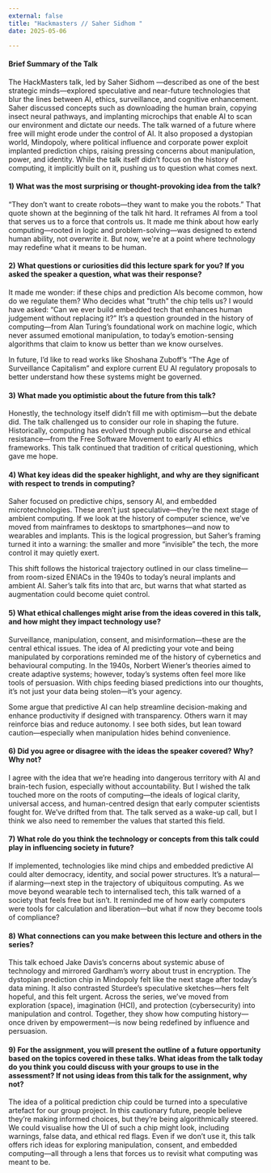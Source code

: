 ```yaml
---
external: false
title: "Hackmasters // Saher Sidhom " 
date: 2025-05-06

--- 
```



#### Brief Summary of the Talk 
 
The HackMasters talk, led by Saher Sidhom —described as one of the best strategic minds—explored speculative and near-future technologies that blur the lines between AI, ethics, surveillance, and cognitive enhancement. Saher discussed concepts such as downloading the human brain, copying insect neural pathways, and implanting microchips that enable AI to scan our environment and dictate our needs. The talk warned of a future where free will might erode under the control of AI. It also proposed a dystopian world, Mindopoly, where political influence and corporate power exploit implanted prediction chips, raising pressing concerns about manipulation, power, and identity. While the talk itself didn’t focus on the history of computing, it implicitly built on it, pushing us to question what comes next.

#### 1) What was the most surprising or thought-provoking idea from the talk?
“They don’t want to create robots—they want to make you the robots.” That quote shown at the beginning of the talk hit hard. It reframes AI from a tool that serves us to a force that controls us. It made me think about how early computing—rooted in logic and problem-solving—was designed to extend human ability, not overwrite it. But now, we're at a point where technology may redefine what it means to be human.

#### 2) What questions or curiosities did this lecture spark for you? If you asked the speaker a question, what was their response?
It made me wonder: if these chips and prediction AIs become common, how do we regulate them? Who decides what "truth" the chip tells us? I would have asked: “Can we ever build embedded tech that enhances human judgement without replacing it?” It’s a question grounded in the history of computing—from Alan Turing’s foundational work on machine logic, which never assumed emotional manipulation, to today’s emotion-sensing algorithms that claim to know us better than we know ourselves.

In future, I’d like to read works like Shoshana Zuboff’s “The Age of Surveillance Capitalism” and explore current EU AI regulatory proposals to better understand how these systems might be governed.

#### 3) What made you optimistic about the future from this talk?
Honestly, the technology itself didn’t fill me with optimism—but the debate did. The talk challenged us to consider our role in shaping the future. Historically, computing has evolved through public discourse and ethical resistance—from the Free Software Movement to early AI ethics frameworks. This talk continued that tradition of critical questioning, which gave me hope.

#### 4) What key ideas did the speaker highlight, and why are they significant with respect to trends in computing?
Saher focused on predictive chips, sensory AI, and embedded microtechnologies. These aren’t just speculative—they’re the next stage of ambient computing. If we look at the history of computer science, we’ve moved from mainframes to desktops to smartphones—and now to wearables and implants. This is the logical progression, but Saher’s framing turned it into a warning: the smaller and more “invisible” the tech, the more control it may quietly exert.

This shift follows the historical trajectory outlined in our class timeline—from room-sized ENIACs in the 1940s to today’s neural implants and ambient AI. Saher’s talk fits into that arc, but warns that what started as augmentation could become quiet control.


#### 5) What ethical challenges might arise from the ideas covered in this talk, and how might they impact technology use?
Surveillance, manipulation, consent, and misinformation—these are the central ethical issues. The idea of AI predicting your vote and being manipulated by corporations reminded me of the history of cybernetics and behavioural computing. In the 1940s, Norbert Wiener’s theories aimed to create adaptive systems; however, today’s systems often feel more like tools of persuasion. With chips feeding biased predictions into our thoughts, it’s not just your data being stolen—it’s your agency.

Some argue that predictive AI can help streamline decision-making and enhance productivity if designed with transparency. Others warn it may reinforce bias and reduce autonomy. I see both sides, but lean toward caution—especially when manipulation hides behind convenience.

#### 6) Did you agree or disagree with the ideas the speaker covered? Why? Why not?
I agree with the idea that we’re heading into dangerous territory with AI and brain-tech fusion, especially without accountability. But I wished the talk touched more on the roots of computing—the ideals of logical clarity, universal access, and human-centred design that early computer scientists fought for. We’ve drifted from that. The talk served as a wake-up call, but I think we also need to remember the values that started this field.

#### 7) What role do you think the technology or concepts from this talk could play in influencing society in future?
If implemented, technologies like mind chips and embedded predictive AI could alter democracy, identity, and social power structures. It’s a natural—if alarming—next step in the trajectory of ubiquitous computing. As we move beyond wearable tech to internalised tech, this talk warned of a society that feels free but isn’t. It reminded me of how early computers were tools for calculation and liberation—but what if now they become tools of compliance?

#### 8) What connections can you make between this lecture and others in the series? 
This talk echoed Jake Davis’s concerns about systemic abuse of technology and mirrored Gardham’s worry about trust in encryption. The dystopian prediction chip in Mindopoly felt like the next stage after today’s data mining. It also contrasted Sturdee’s speculative sketches—hers felt hopeful, and this felt urgent. Across the series, we’ve moved from exploration (space), imagination (HCI), and protection (cybersecurity) into manipulation and control. Together, they show how computing history—once driven by empowerment—is now being redefined by influence and persuasion.

#### 9) For the assignment, you will present the outline of a future opportunity based on the topics covered in these talks. What ideas from the talk today do you think you could discuss with your groups to use in the assessment? If not using ideas from this talk for the assignment, why not?
The idea of a political prediction chip could be turned into a speculative artefact for our group project. In this cautionary future, people believe they’re making informed choices, but they’re being algorithmically steered. We could visualise how the UI of such a chip might look, including warnings, false data, and ethical red flags. Even if we don’t use it, this talk offers rich ideas for exploring manipulation, consent, and embedded computing—all through a lens that forces us to revisit what computing was meant to be.
   






